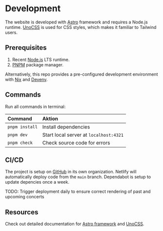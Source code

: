 # Development

The website is developed with [Astro](https://astro.build/) framework and requires a Node.js runtime.
[UnoCSS](https://unocss.dev) is used for CSS styles, which makes it familiar to Tailwind users.

## Prerequisites

1. Recent [Node.js](https://nodejs.org) LTS runtime.
2. [PNPM](https://pnpm.io/) package manager.

Alternatively, this repo provides a pre-configured development environment with [Nix](https://nixos.org) and [Devenv](https://devenv.sh/).

## Commands

Run all commands in terminal:

| Command        | Aktion                                 |
| :------------- | :------------------------------------- |
| `pnpm install` | Install dependencies                   |
| `pnpm dev`     | Start local server at `localhost:4321` |
| `pnpm check`   | Check source code for errors           |

## CI/CD

The project is setup on [GitHub](https://github.com/mvbuerglen/website) in its own organization.
Netlify will automatically deploy code from the `main` branch.
Dependabot is setup to update depencies once a week.

TODO: Trigger deployment daily to ensure correct rendering of past and upcoming concerts

## Resources

Check out detailed documentation for [Astro framework](https://docs.astro.build) and [UnoCSS](https://unocss.dev/guide/).
